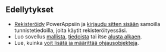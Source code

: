 ## <a name="prerequisites"></a>Edellytykset
* [Rekisteröidy](../maker/signup-for-powerapps.md) PowerAppsiin ja [kirjaudu sitten sisään](https://web.powerapps.com) samoilla tunnistetiedoilla, joita käytit rekisteröityessäsi.
* Luo sovellus [mallista](../maker/canvas-apps/get-started-test-drive.md), [tiedoista](../maker/canvas-apps/get-started-create-from-data.md) tai itse [alusta alkaen](../maker/canvas-apps/get-started-create-from-blank.md).
* Lue, kuinka [voit lisätä ja määrittää ohjausobjekteja](../maker/canvas-apps/add-configure-controls.md).
